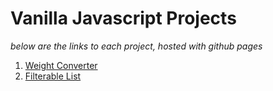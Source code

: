 # Vanilla Javascript Projects

*below are the links to each project, hosted with github pages*

1. [Weight Converter](https://aman-maharshi.github.io/vanilla-js/weight-converter/)
2. [Filterable List](https://aman-maharshi.github.io/vanilla-js/filterable-list/)